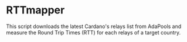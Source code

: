 # RTTmapper
This script downloads the latest Cardano's relays list from AdaPools and measure the Round Trip Times (RTT) for each relays of a target country.
